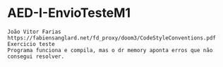 # AED-I-EnvioTesteM1

    João Vitor Farias 
    https://fabiensanglard.net/fd_proxy/doom3/CodeStyleConventions.pdf
    Exercicio teste
    Programa funciona e compila, mas o dr memory aponta erros que não consegui resolver.
